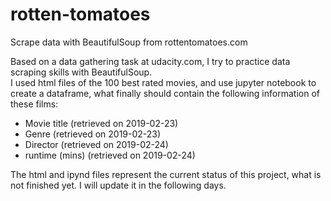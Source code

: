 # rotten-tomatoes
Scrape data with BeautifulSoup from rottentomatoes.com

Based on a data gathering task at udacity.com, I try to practice data scraping skills with BeautifulSoup.<br>
I used html files of the 100 best rated movies, and use jupyter notebook to create a dataframe, what finally should contain the following information of these films:
* Movie title (retrieved on 2019-02-23)
* Genre (retrieved on 2019-02-23)
* Director (retrieved on 2019-02-24)
* runtime (mins) (retrieved on 2019-02-24)

The html and ipynd files represent the current status of this project, what is not finished yet. I will update it in the following days. 
